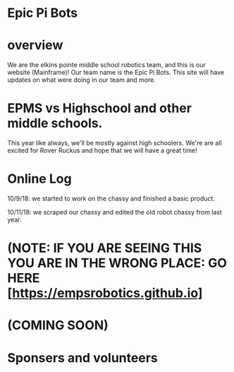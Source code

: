 # Epic Pi Bots

# overview
We are the elkins pointe middle school robotics team,
and this is our website (Mainframe)!
Our team name is the Epic Pi Bots.
This site will have updates on what were doing in our team and more.

# EPMS vs Highschool and other middle schools.
This year like always, we'll be mostly against high schoolers. 
We're are all excited for Rover Ruckus and hope that we will have a great time!

# Online Log

10/9/18: we started to work on the chassy and finished a basic product.

10/11/18:  we scraped our chassy and edited the old robot chassy from last year.
 
# (NOTE: IF YOU ARE SEEING THIS YOU ARE IN THE WRONG PLACE: GO HERE [https://empsrobotics.github.io] 
# (COMING SOON)
# Sponsers and volunteers
